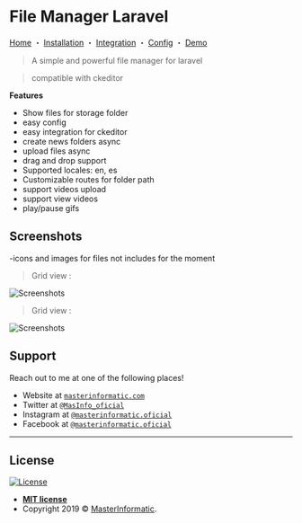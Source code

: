 # File Manager Laravel

<p align="center">
  
  <a href="https://masterinformatic.github.io/filemanager-laravel/">Home</a>
・
  <a href="http://masterinformatic.github.io/filemanager-laravel/docs/installation">Installation</a>
・
  <a href="http://masterinformatic.github.io/filemanager-laravel/docs/integration">Integration</a>
・
  <a href="http://masterinformatic.github.io/filemanager-laravel/docs/config">Config</a>
・
  <a href="https://www.masterinformatic.com/demos/filemanager">Demo</a>
</p>


> A simple and powerful file manager for laravel

> compatible with ckeditor

**Features**

- Show files for storage folder
- easy config
- easy integration for ckeditor
- create news folders async
- upload files async
- drag and drop support
- Supported locales: en, es
- Customizable routes for folder path
- support videos upload
- support view videos
- play/pause gifs

## Screenshots

-icons and images for files not includes for the moment

> Grid view :

![Screenshots](http://masterinformatic.github.io/filemanager-laravel/docs/grid.png)


> Grid view :

![Screenshots](http://masterinformatic.github.io/filemanager-laravel/docs/filemanagerlaravel.PNG)

## Support

Reach out to me at one of the following places!

- Website at <a href="http://masterinformatic.com" target="_blank">`masterinformatic.com`</a>
- Twitter at <a href="http://twitter.com/MasInfo_oficial" target="_blank">`@MasInfo_oficial`</a>
- Instagram at <a href="https://www.instagram.com/masterinformatic.oficial/" target="_blank">`@masterinformatic.oficial`</a>
- Facebook at <a href="http://facebook.com/masterinformatic.oficial/" target="_blank">`@masterinformatic.oficial`</a>


---


## License

[![License](http://img.shields.io/:license-mit-blue.svg?style=flat-square)](http://badges.mit-license.org)

- **[MIT license](http://opensource.org/licenses/mit-license.php)**
- Copyright 2019 © <a href="http://masterinformatic.com" target="_blank">MasterInformatic</a>.